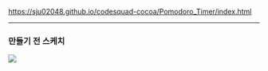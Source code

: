 
https://sju02048.github.io/codesquad-cocoa/Pomodoro_Timer/index.html


<hr/>

### 만들기 전 스케치
![](https://images.velog.io/images/wupajw/post/1eaafa7e-d963-4842-b416-07c05643db52/pomodorotimer_proto.jpg)


